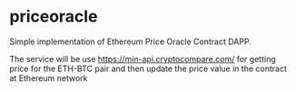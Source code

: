 # priceoracle
Simple implementation of Ethereum Price Oracle Contract DAPP.

The service will be use https://min-api.cryptocompare.com/ for getting price for the ETH-BTC pair and then update
the price value in the contract at Ethereum network
